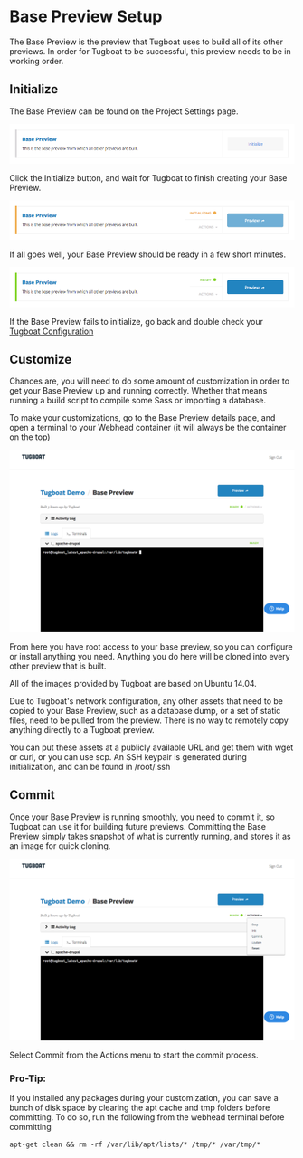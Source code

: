 # Base Preview Setup

The Base Preview is the preview that Tugboat uses to build all of its other
previews. In order for Tugboat to be successful, this preview needs to be in
working order.

## Initialize

The Base Preview can be found on the Project Settings page.

![Base Preview Absent](_images/base-preview-absent.png)

Click the Initialize button, and wait for Tugboat to finish creating your Base
Preview.

![Base Preview Initializing](_images/base-preview-initializing.png)

If all goes well, your Base Preview should be ready in a few short minutes.

![Base Preview Ready](_images/base-preview-ready.png)

If the Base Preview fails to initialize, go back and double check your
[Tugboat Configuration](tugboat-configuration.md)

## Customize

Chances are, you will need to do some amount of customization in order to get
your Base Preview up and running correctly. Whether that means running a build
script to compile some Sass or importing a database.

To make your customizations, go to the Base Preview details page, and open a
terminal to your Webhead container (it will always be the container on the top)

![Webhead Terminal](_images/base-terminal.png)

From here you have root access to your base preview, so you can configure or
install anything you need. Anything you do here will be cloned into every other
preview that is built.

All of the images provided by Tugboat are based on Ubuntu 14.04.

Due to Tugboat's network configuration, any other assets that need to be copied
to your Base Preview, such as a database dump, or a set of static files, need to
be pulled from the preview. There is no way to remotely copy anything directly
to a Tugboat preview.

You can put these assets at a publicly available URL and get them with wget or
curl, or you can use scp. An SSH keypair is generated during initialization, and
can be found in /root/.ssh

## Commit

Once your Base Preview is running smoothly, you need to commit it, so Tugboat
can use it for building future previews. Committing the Base Preview simply
takes snapshot of what is currently running, and stores it as an image for quick
cloning.

![Action Menu](_images/base-actions.png)

Select Commit from the Actions menu to start the commit process.

### Pro-Tip:

If you installed any packages during your customization, you can save a bunch
of disk space by clearing the apt cache and tmp folders before committing. To do
so, run the following from the webhead terminal before committing

    apt-get clean && rm -rf /var/lib/apt/lists/* /tmp/* /var/tmp/*

